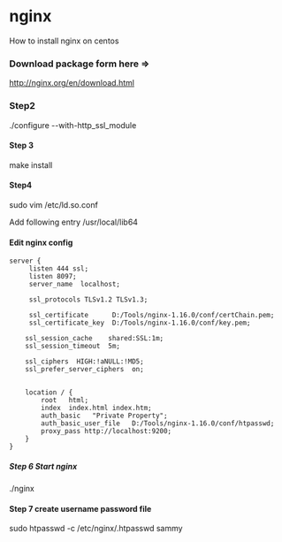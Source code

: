 # nginx
How to install nginx on centos


### Download package form here =>
http://nginx.org/en/download.html


### Step2 

./configure --with-http_ssl_module 

#### Step 3
make install

#### Step4 
sudo vim /etc/ld.so.conf

Add following entry
/usr/local/lib64


#### Edit nginx config

    server {
         listen 444 ssl;
		 listen 8097;
         server_name  localhost;

		 ssl_protocols TLSv1.2 TLSv1.3;
		 
         ssl_certificate      D:/Tools/nginx-1.16.0/conf/certChain.pem;
         ssl_certificate_key  D:/Tools/nginx-1.16.0/conf/key.pem;

        ssl_session_cache    shared:SSL:1m;
        ssl_session_timeout  5m;

        ssl_ciphers  HIGH:!aNULL:!MD5;
        ssl_prefer_server_ciphers  on;


        location / {
            root   html;
            index  index.html index.htm;
			auth_basic   "Private Property";
            auth_basic_user_file   D:/Tools/nginx-1.16.0/conf/htpasswd;
            proxy_pass http://localhost:9200;
        }
    }


##### Step 6 Start nginx
./nginx


#### Step 7 create username  password file
sudo htpasswd -c /etc/nginx/.htpasswd sammy

